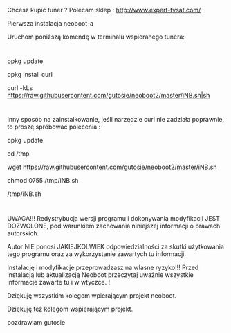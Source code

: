 Chcesz kupić tuner ? Polecam sklep : http://www.expert-tvsat.com/


Pierwsza instalacja neoboot-a

Uruchom poniższą komendę w terminalu wspieranego tunera:
#

opkg update 

opkg install curl 

curl -kLs https://raw.githubusercontent.com/gutosie/neoboot2/master/iNB.sh|sh
#

Inny sposób na zainstalkowanie, jeśli narzędzie curl nie zadziała poprawnie, to proszę spróbować polecenia :


opkg update

cd /tmp

wget https://raw.githubusercontent.com/gutosie/neoboot2/master/iNB.sh

chmod 0755 /tmp/iNB.sh

/tmp/iNB.sh
#

UWAGA!!! 
 Redystrybucja wersji programu i dokonywania modyfikacji JEST DOZWOLONE, pod warunkiem zachowania niniejszej informacji o prawach autorskich. 

Autor NIE ponosi JAKIEJKOLWIEK odpowiedzialności za skutki użytkowania tego programu oraz za wykorzystanie zawartych tu informacji.

Instalację i modyfikacje przeprowadzasz na wlasne ryzyko!!! Przed instalacją lub aktualizacją Neoboot przeczytaj uważnie wszystkie informacje zawarte tu i w wtyczce. !

Dziękuję wszystkim kolegom wpierającym projekt neoboot.

Dziękuję też kolegom wspierającym projekt.

pozdrawiam gutosie




